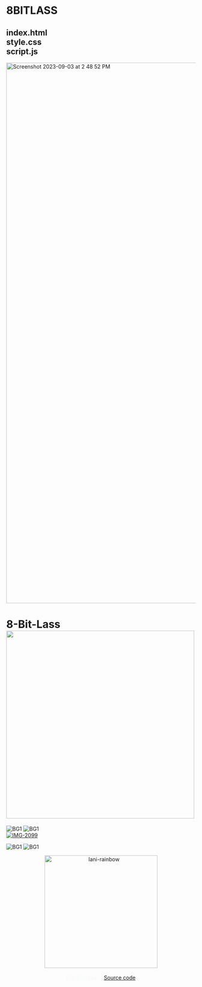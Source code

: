 # 8BITLASS
## index.html<br>style.css<br>script.js
<img width="1439" alt="Screenshot 2023-09-03 at 2 48 52 PM" src="https://github.com/MoodyLass/8BitLass/assets/119916323/3890d68b-cfd8-4e56-ba7b-4f77e873d8be">
<!DOCTYPE html>
<html lang="en" >
<head>
  <meta charset="UTF-8">

  <link rel="stylesheet" href="./style.css">

</head>
<body>

<div id="cube">
  <div class="face back">
    <h1 class='neon'>8-Bit-Lass<br><img src="https://i.ibb.co/fxHrtS1/Screenshot-2023-08-20-at-2-42-42-AM.png" height="500px" frameborder="0"></a></h1>


  </div>
  <div class="face right"></div>
  <div class="face left"></div>
  <div class="face top"></div>
  <div class="face bottom"></div>
</div>
<section>
</section>
</svg>

  </center>
  <img src="https://i.ibb.co/m6nVRZN/BG1.png" alt="BG1" border="0"></a>
  <img src="https://i.ibb.co/m6nVRZN/BG1.png" alt="BG1" border="0"></a><br>
  <a href="https://ibb.co/9rF4WX2"><img src="https://i.ibb.co/qrtgpG9/IMG-2099.png" alt="IMG-2099" frameborder="0"></a></p>
  <img src="https://i.ibb.co/m6nVRZN/BG1.png" alt="BG1" border="0"></a>
  <img src="https://i.ibb.co/m6nVRZN/BG1.png" alt="BG1" border="0"></a>
  </div>
</section><p>
<section>

  <div>

  <footer>
<center><img src="https://i.ibb.co/SVkrLNP/lani-rainbow.gif" alt="lani-rainbow" hieght="300px" width="300px" frameborder="0"></a><br><br>
<a href="mailto:lanikrewson@gmail.com" align="right" style="color:rgb(249, 250, 251)"><b>@8 Bit Lass</b></a>&nbsp; &nbsp; &nbsp;<a href="https://github.com/MoodyLass/8BitLass/edit/main/README.md)https://github.com/MoodyLass/8BitLass/">Source code</a>
  </footer>
</section>
</html>
